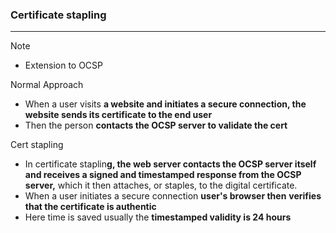 ### Certificate stapling
---
>[!note]
>- Extension to OCSP
>
>Normal Approach
>- When a user visits **a website and initiates a secure connection, the website sends its certificate to the end user**
>- Then the person **contacts the OCSP server to validate the cert** 
>
>Cert stapling 
>- In certificate staplin**g, the web server contacts the OCSP server itself and receives a signed and timestamped response from the OCSP server,** which it then attaches, or staples, to the digital certificate.
>- When a user initiates a secure connection **user's browser then** **verifies that the certificate is authentic**
>- Here time is saved usually the **timestamped validity is 24 hours** 